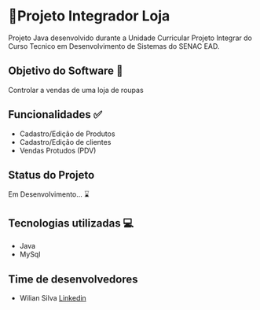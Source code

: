 # 🚀Projeto Integrador Loja
Projeto Java desenvolvido durante a Unidade Curricular Projeto Integrar do Curso Tecnico em Desenvolvimento de Sistemas do SENAC EAD.

## Objetivo do Software 🎯
Controlar a vendas de uma loja de roupas

## Funcionalidades ✅
- Cadastro/Edição de Produtos
- Cadastro/Edição de clientes
- Vendas Protudos (PDV)

## Status do Projeto
Em Desenvolvimento... ⌛

## Tecnologias utilizadas 💻
- Java
- MySql

## Time de desenvolvedores 
- Wilian Silva <a href= "linkedin.com/in/wilian-luciano-da-silva-17957973">Linkedin</a>
